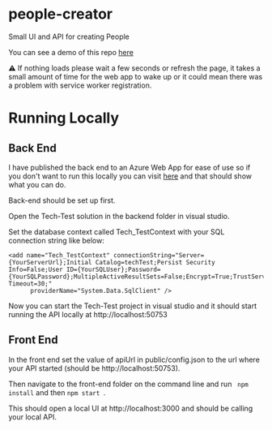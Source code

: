 # people-creator
Small UI and API for creating People

You can see a demo of this repo [here](https://seank1191.github.io/)

:warning: If nothing loads please wait a few seconds or refresh the page, it takes a small amount of time for the web app to wake up or it could mean there was a problem with service worker registration.

# Running Locally

## Back End 

I have published the back end to an Azure Web App for ease of use so if you don't want to run this locally you can visit [here](https://tech-test.azurewebsites.net/Help) and that should show what you can do.

Back-end should be set up first.

Open the Tech-Test solution in the backend folder in visual studio.

Set the database context called Tech_TestContext with your SQL connection string like below:

```
<add name="Tech_TestContext" connectionString="Server={YourServerUrl};Initial Catalog=techTest;Persist Security Info=False;User ID={YourSQLUser};Password={YourSQLPassword};MultipleActiveResultSets=False;Encrypt=True;TrustServerCertificate=False;Connection Timeout=30;"
      providerName="System.Data.SqlClient" />

```

Now you can start the Tech-Test project in visual studio and it should start running the API locally at http://localhost:50753

## Front End

In the front end set the value of apiUrl in public/config.json to the url where your API started (should be http://localhost:50753).

Then navigate to the front-end folder on the command line and run `` npm install`` and then ``npm start ``.

This should open a local UI at http://localhost:3000 and should be calling your local API.